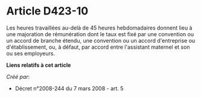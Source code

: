 # Article D423-10

Les heures travaillées au-delà de 45 heures hebdomadaires donnent lieu à une majoration de rémunération dont le taux est fixé
par une convention ou un accord de branche étendu, une convention ou un accord d'entreprise ou d'établissement, ou, à défaut,
par accord entre l'assistant maternel et son ou ses employeurs.

**Liens relatifs à cet article**

_Créé par_:

  - Décret n°2008-244 du 7 mars 2008 - art. 5

